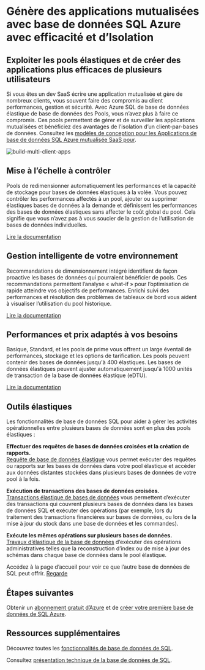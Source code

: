 <properties
   pageTitle="Base de données SQL Azure génère des applications mutualisées avec efficacité et d’Isolation"
   description="Découvrez comment la base de données de SQL génère mutualisées apps"
   keywords=""
   services="sql-database"
   documentationCenter=""
   authors="CarlRabeler"
   manager="jhubbard"
   editor=""/>

<tags
   ms.service="sql-database"
   ms.devlang="NA"
   ms.topic="article"
   ms.tgt_pltfrm="NA"
   ms.workload="data-management"
   ms.date="10/13/2016"
   ms.author="carlrab"/>

# <a name="builds-multi-tenant-apps-with-azure-sql-database-with-isolation-and-efficiency"></a>Génère des applications mutualisées avec base de données SQL Azure avec efficacité et d’Isolation

## <a name="leverage-elastic-pools-and-build-more-efficient-multi-tenant-apps"></a>Exploiter les pools élastiques et de créer des applications plus efficaces de plusieurs utilisateurs

Si vous êtes un dev SaaS écrire une application mutualisée et gère de nombreux clients, vous souvent faire des compromis au client performances, gestion et sécurité. Avec Azure SQL de base de données élastique de base de données des Pools, vous n’avez plus à faire ce compromis. Ces pools permettent de gérer et de surveiller les applications mutualisées et bénéficiez des avantages de l’isolation d’un client-par-bases de données. Consultez les [modèles de conception pour les Applications de base de données SQL Azure mutualisée SaaS pour](sql-database-design-patterns-multi-tenancy-saas-applications.md).

![build-multi-client-apps](./media/sql-database-build-multi-tenant-apps/sql-database-build-multi-tenant-apps.png)

## <a name="auto-scaling-you-control"></a>Mise à l’échelle à contrôler

Pools de redimensionner automatiquement les performances et la capacité de stockage pour bases de données élastiques à la volée. Vous pouvez contrôler les performances affectés à un pool, ajouter ou supprimer élastiques bases de données à la demande et définissent les performances des bases de données élastiques sans affecter le coût global du pool. Cela signifie que vous n’avez pas à vous soucier de la gestion de l’utilisation de bases de données individuelles.

[Lire la documentation](sql-database-elastic-pool.md)

## <a name="intelligent-management-of-your-environment"></a>Gestion intelligente de votre environnement

Recommandations de dimensionnement intégré identifient de façon proactive les bases de données qui pourraient bénéficier de pools. Ces recommandations permettent l’analyse « what-if » pour l’optimisation de rapide atteindre vos objectifs de performances. Enrichi suivi des performances et résolution des problèmes de tableaux de bord vous aident à visualiser l’utilisation du pool historique.

[Lire la documentation](sql-database-elastic-pool-guidance.md)

## <a name="performance-and-price-to-meet-your-needs"></a>Performances et prix adaptés à vos besoins

Basique, Standard, et les pools de prime vous offrent un large éventail de performances, stockage et les options de tarification. Les pools peuvent contenir des bases de données jusqu'à 400 élastiques. Les bases de données élastiques peuvent ajuster automatiquement jusqu'à 1000 unités de transaction de la base de données élastique (eDTU).

[Lire la documentation](https://azure.microsoft.com/pricing/details/sql-database/?b=16.50)

## <a name="elastic-tools"></a>Outils élastiques

Les fonctionnalités de base de données SQL pour aider à gérer les activités opérationnelles entre plusieurs bases de données sont en plus des pools élastiques :

**Effectuer des requêtes de bases de données croisées et la création de rapports.**  
[Requête de base de données élastique](sql-database-elastic-query-overview.md) vous permet exécuter des requêtes ou rapports sur les bases de données dans votre pool élastique et accéder aux données distantes stockées dans plusieurs bases de données de votre pool à la fois.

**Exécution de transactions des bases de données croisées.**  
[Transactions élastique de bases de données](sql-database-elastic-transactions-overview.md) vous permettent d’exécuter des transactions qui couvrent plusieurs bases de données dans les bases de données SQL et exécuter des opérations (par exemple, lors du traitement des transactions financières sur bases de données, ou lors de la mise à jour du stock dans une base de données et les commandes).

**Exécute les mêmes opérations sur plusieurs bases de données.**  
[Travaux d’élastique de la base de données](sql-database-elastic-jobs-overview.md) d’exécuter des opérations administratives telles que la reconstruction d’index ou de mise à jour des schémas dans chaque base de données dans le pool élastique.

Accédez à la page d’accueil pour voir ce que l’autre base de données de SQL peut offrir.
[Regarde](https://azure.microsoft.com/services/sql-database/) 

## <a name="next-steps"></a>Étapes suivantes

Obtenir un [abonnement gratuit d’Azure](https://azure.microsoft.com/get-started/) et de [créer votre première base de données de SQL Azure](sql-database-get-started.md).

## <a name="additional-resources"></a>Ressources supplémentaires

Découvrez toutes les [fonctionnalités de base de données de SQL](https://azure.microsoft.com/services/sql-database/).
 
Consultez [présentation technique de la base de données de SQL](sql-database-technical-overview.md).  

